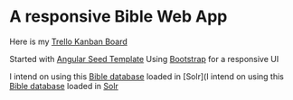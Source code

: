 # A responsive Bible Web App

Here is my [Trello Kanban Board](https://trello.com/b/4Ulkd4Zc/god-has-a-plan-web-app)

Started with [Angular Seed Template](https://github.com/angular/angular-seed)
Using [Bootstrap](http://getbootstrap.com/) for a responsive UI

I intend on using this [Bible database](https://github.com/scrollmapper/bible_databases) loaded in [Solr](I intend on using this [Bible database](https://github.com/scrollmapper/bible_databases) loaded in [Solr](http://lucene.apache.org/solr/)